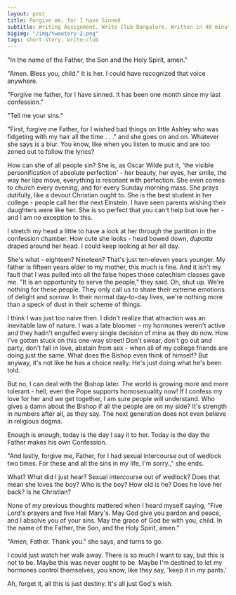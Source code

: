 ```yaml
---
layout: post
title: Forgive me, for I have Sinned
subtitle: Writing Assignment, Write Club Bangalore. Written in 40 minutes.
bigimg: "/img/tweetery-2.png"
tags: short-story, write-club
---
```


"In the name of the Father, the Son and the Holy Spirit, amen."

"Amen. Bless you, child." It is her. I could have recognized that voice anywhere. 

"Forgive me father, for I have sinned. It has been one month since my last confession."

"Tell me your sins."

"First, forgive me Father, for I wished bad things on little Ashley who was fidgeting with my hair all the time . . ." and she goes on and on. Whatever she says is a blur. You know, like when you listen to music and are too zoned out to follow the lyrics?

How can she of all people sin? She is, as Oscar Wilde put it, 'the visible personification of absolute perfection' - her beauty, her eyes, her smile, the way her lips move, everything is resonant with perfection. She even comes to church every evening, and for every Sunday morning mass. She prays dutifully, like a devout Christian ought to. She is the best student in her college - people call her the next Einstein. I have seen parents wishing their daughters were like her. She is so perfect that you can't help but love her - and I am no exception to this.

I stretch my head a little to have a look at her through the partition in the confession chamber. How cute she looks - head bowed down, _dupatta_ draped around her head. I could keep looking at her all day. 

She's what - eighteen? Nineteen? That's just ten-eleven years younger. My father is fifteen years elder to my mother, this much is fine. And it isn't my fault that I was pulled into all the false hopes those catechism classes gave me. "It is an opportunity to serve the people," they said. Oh, shut up. We're nothing for these people. They only call us to share their extreme emotions of delight and sorrow. In their normal day-to-day lives, we're nothing more than a speck of dust in their scheme of things.

I think I was just too naive then. I didn't realize that attraction was an inevitable law of nature. I was a late bloomer - my hormones weren't active and they hadn't engulfed every single decision of mine as they do now. How I've gotten stuck on this one-way street! Don't swear, don't go out and party, don't fall in love, abstain from sex - when all of my college friends are doing just the same. What does the Bishop even think of himself? But anyway, it's not like he has a choice really. He's just doing what he's been told.

But no, I can deal with the Bishop later. The world is growing more and more tolerant - hell, even the Pope supports homosexuality now! If I confess my love for her and we get together, I am sure people will understand. Who gives a damn about the Bishop if all the people are on my side? It's strength in numbers after all, as they say. The next generation does not even believe in religious dogma.

Enough is enough, today is the day I say it to her. Today is the day the Father makes his own Confession.

"And lastly, forgive me, Father, for I had sexual intercourse out of wedlock two times. For these and all the sins in my life, I'm sorry.," she ends.

What? What did I just hear? Sexual intercourse out of wedlock? Does that mean she loves the boy? Who is the boy? How old is he? Does he love her back? Is he Christian?

None of my previous thoughts mattered when I heard myself saying, "Five Lord's prayers and five Hail Mary's. May God give you pardon and peace, and I absolve you of your sins. May the grace of God be with you, child. In the name of the Father, the Son, and the Holy Spirit, amen."

"Amen, Father. Thank you." she says, and turns to go.

I could just watch her walk away. There is so much I want to say, but this is not to be. Maybe this was never ought to be. Maybe I'm destined to let my hormones control themselves, you know, like they say, 'keep it in my pants.'

Ah, forget it, all this is just destiny. It's all just God's wish. 